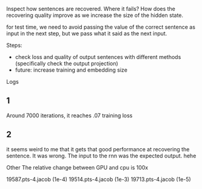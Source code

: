 Inspect how sentences are recovered. Where it fails? How does the recovering quality improve as we increase the size of the hidden state.

for test time, we need to avoid passing the value of the correct sentence as input in the next step, but we pass what it said as the next input.

Steps:
* check loss and quality of output sentences with different methods (specifically check the output projection)
* future: increase training and embedding size

Logs
## 1
Around 7000 iterations, it reaches .07 training loss
## 2
it seems weird to me that it gets that good performance at recovering the sentence. It was wrong. The input to the rnn was the expected output. hehe

Other
The relative change between GPU and cpu is 100x

19587.pts-4.jacob (1e-4)
19514.pts-4.jacob (1e-3)
19713.pts-4.jacob (1e-5)
